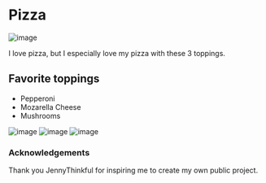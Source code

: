# Pizza
![image](https://github.com/ksanchez164/Pizza/assets/151977444/9c05c167-ffa3-4510-b587-d55263060932)

I love pizza, but I especially love my pizza with these 3 toppings.

## Favorite toppings
* Pepperoni
* Mozarella Cheese
* Mushrooms
  
![image](https://github.com/ksanchez164/Pizza/assets/151977444/bdc0d3a2-f8fa-4d01-8a06-5d4ce16c70fb)
![image](https://github.com/ksanchez164/Pizza/assets/151977444/1f7d06e1-df9a-4742-90a6-1fa954651d83)
![image](https://github.com/ksanchez164/Pizza/assets/151977444/a6509811-3148-45ee-970d-1dafbe1f7955)


### Acknowledgements 
Thank you JennyThinkful for inspiring me to create my own public project.
